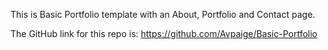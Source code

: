 This is Basic Portfolio template with an About, Portfolio and Contact page. 


The GitHub link for this repo is: https://github.com/Avpaige/Basic-Portfolio
